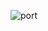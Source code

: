 ![port](https://user-images.githubusercontent.com/47043493/100372437-fd62e600-2fe7-11eb-9247-abaa519abcc0.png)
